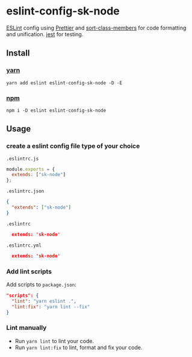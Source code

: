 # eslint-config-sk-node

[ESLint](http://eslint.org) config using [Prettier](https://github.com/prettier/prettier) and [sort-class-members](https://github.com/bryanrsmith/eslint-plugin-sort-class-members) for code formatting and unification. [jest](https://www.npmjs.com/package/eslint-plugin-jest) for testing.


## Install

### [yarn](https://yarnpkg.com)

`yarn add eslint eslint-config-sk-node -D -E`

### [npm](https://npmjs.com)
`npm i -D eslint eslint-config-sk-node`

## Usage

### create a eslint config file type of your choice

`.eslintrc.js`

```js
module.exports = {
  extends: ["sk-node"]
};
```

`.eslintrc.json`

```json
{
  "extends": ["sk-node"]
}
```

`.eslintrc`

```json
  extends: 'sk-node'
```

`.eslintrc.yml`

```json
  extends: 'sk-node'
```

### Add lint scripts

Add scripts to `package.json`:

```json
"scripts": {
  "lint": "yarn eslint .",
  "lint:fix": "yarn lint --fix"
}
```

### Lint manually

* Run `yarn lint` to lint your code.
* Run `yarn lint:fix` to lint, format and fix your code.
